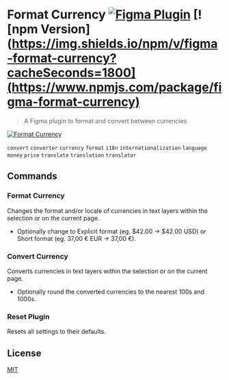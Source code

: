 # Format Currency [![Figma Plugin](https://img.shields.io/badge/figma-Format%20Currency-yellow?cacheSeconds=1800)](https://figma.com/c/plugin/780785006732555859/Format-Currency) [![npm Version](https://img.shields.io/npm/v/figma-format-currency?cacheSeconds=1800](https://www.npmjs.com/package/figma-format-currency)

> A Figma plugin to format and convert between currencies

[![Format Currency](https://raw.githubusercontent.com/yuanqing/figma-plugins/master/packages/figma-format-currency/media/cover.png)](https://figma.com/c/plugin/780785006732555859)

`convert` `converter` `currency` `format` `i18n` `internationalization` `language` `money` `price` `translate` `translation` `translator`

## Commands

### Format Currency

Changes the format and/or locale of currencies in text layers within the selection or on the current page.

- Optionally change to Explicit format (eg. $42.00 → $42.00 USD) or Short format (eg. 37,00 € EUR → 37,00 €).

### Convert Currency

Converts currencies in text layers within the selection or on the current page.

- Optionally round the converted currencies to the nearest 100s and 1000s.

### Reset Plugin

Resets all settings to their defaults.

## License

[MIT](/LICENSE.md)
